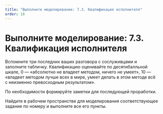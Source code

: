 ```yaml
---
title: "Выполните моделирование: 7.3. Квалификация исполнителя"
order: 18
---
```


# Выполните моделирование: 7.3. Квалификация исполнителя



Вспомните три последних ваших разговора с сослуживцами и заполните табличку. Квалификацию оценивайте по десятибалльной шкале, 0 — «абсолютно не владеет методом, ничего не умеет», 10 — «владеет методом лучше всех в мире, умеет делать в этом методе всё с неизменно превосходным результатом».

По необходимости формируйте заметки для последующей проработки.

Найдите в рабочем пространстве для моделирования соответствующее задание по номеру и выполните все его пункты.

